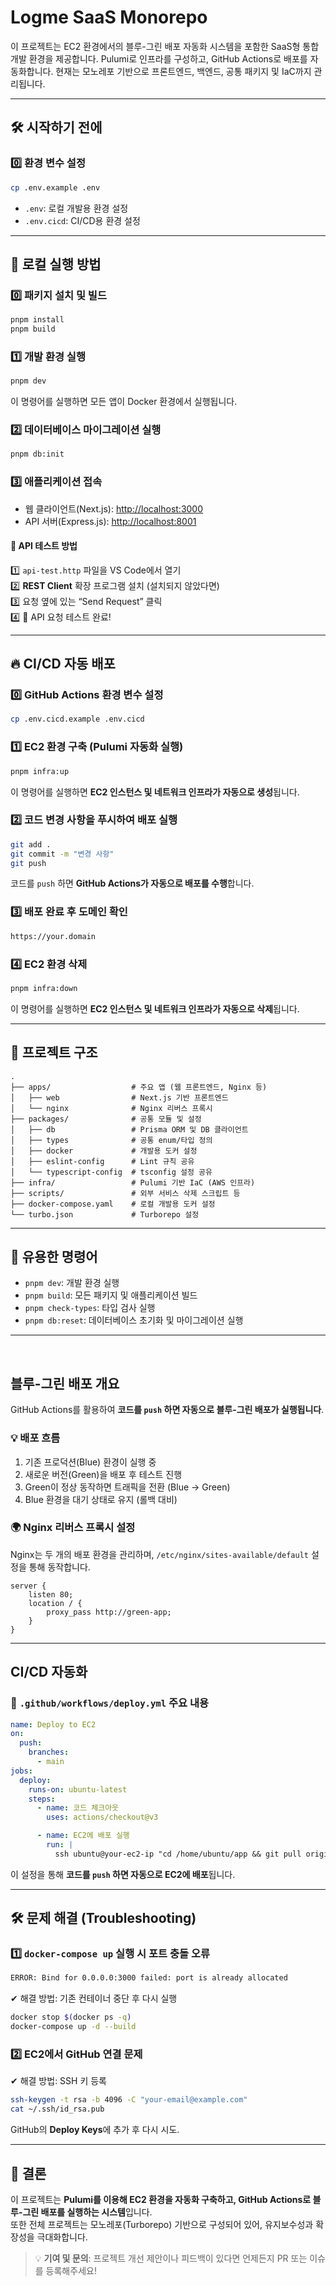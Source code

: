 # Logme SaaS Monorepo

이 프로젝트는 EC2 환경에서의 블루-그린 배포 자동화 시스템을 포함한 SaaS형 통합 개발 환경을 제공합니다. Pulumi로 인프라를 구성하고, GitHub Actions로 배포를 자동화합니다. 현재는 모노레포 기반으로 프론트엔드, 백엔드, 공통 패키지 및 IaC까지 관리됩니다.

---

## 🛠️ 시작하기 전에
### 0️⃣ 환경 변수 설정
```sh
cp .env.example .env 
```
- `.env`: 로컬 개발용 환경 설정  
- `.env.cicd`: CI/CD용 환경 설정

---

## 🚀 로컬 실행 방법
### 0️⃣ 패키지 설치 및 빌드
```sh
pnpm install 
pnpm build
```

### 1️⃣ 개발 환경 실행
```sh
pnpm dev
```
이 명령어를 실행하면 모든 앱이 Docker 환경에서 실행됩니다.

### 2️⃣ 데이터베이스 마이그레이션 실행
```sh
pnpm db:init
```

### 3️⃣ 애플리케이션 접속
- 웹 클라이언트(Next.js): [http://localhost:3000](http://localhost:3000)
- API 서버(Express.js): [http://localhost:8001](http://localhost:8001)

#### 🚀 **API 테스트 방법**
1️⃣ `api-test.http` 파일을 VS Code에서 열기 \
2️⃣ **REST Client** 확장 프로그램 설치 (설치되지 않았다면) \
3️⃣ 요청 옆에 있는 “Send Request” 클릭 \
4️⃣ 🎉 API 요청 테스트 완료!

---

## 🔥 CI/CD 자동 배포
### 0️⃣ GitHub Actions 환경 변수 설정
```sh
cp .env.cicd.example .env.cicd
```

### 1️⃣ EC2 환경 구축 (Pulumi 자동화 실행)
```sh
pnpm infra:up
```
이 명령어를 실행하면 **EC2 인스턴스 및 네트워크 인프라가 자동으로 생성**됩니다.

### 2️⃣ 코드 변경 사항을 푸시하여 배포 실행
```sh
git add .
git commit -m "변경 사항"
git push
```
코드를 `push` 하면 **GitHub Actions가 자동으로 배포를 수행**합니다.

### 3️⃣ 배포 완료 후 도메인 확인
```sh
https://your.domain
```

### 4️⃣ EC2 환경 삭제
```sh
pnpm infra:down
```
이 명령어를 실행하면 **EC2 인스턴스 및 네트워크 인프라가 자동으로 삭제**됩니다.


---

## 📂 프로젝트 구조
```
.
├── apps/                  # 주요 앱 (웹 프론트엔드, Nginx 등)
│   ├── web                # Next.js 기반 프론트엔드
│   └── nginx              # Nginx 리버스 프록시
├── packages/              # 공통 모듈 및 설정
│   ├── db                 # Prisma ORM 및 DB 클라이언트
│   ├── types              # 공통 enum/타입 정의
│   ├── docker             # 개발용 도커 설정
│   ├── eslint-config      # Lint 규칙 공유
│   └── typescript-config  # tsconfig 설정 공유
├── infra/                 # Pulumi 기반 IaC (AWS 인프라)
├── scripts/               # 외부 서비스 삭제 스크립트 등
├── docker-compose.yaml    # 로컬 개발용 도커 설정
└── turbo.json             # Turborepo 설정
```

---

## 🔧 유용한 명령어
- `pnpm dev`: 개발 환경 실행
- `pnpm build`: 모든 패키지 및 애플리케이션 빌드
- `pnpm check-types`: 타입 검사 실행
- `pnpm db:reset`: 데이터베이스 초기화 및 마이그레이션 실행

---

<br >


## 블루-그린 배포 개요
GitHub Actions를 활용하여 **코드를 `push` 하면 자동으로 블루-그린 배포가 실행됩니다**.

### 💡 배포 흐름
1. 기존 프로덕션(Blue) 환경이 실행 중
2. 새로운 버전(Green)을 배포 후 테스트 진행
3. Green이 정상 동작하면 트래픽을 전환 (Blue → Green)
4. Blue 환경을 대기 상태로 유지 (롤백 대비)

### 🌍 Nginx 리버스 프록시 설정
Nginx는 두 개의 배포 환경을 관리하며, `/etc/nginx/sites-available/default` 설정을 통해 동작합니다.

```nginx
server {
    listen 80;
    location / {
        proxy_pass http://green-app;
    }
}
```

---

## CI/CD 자동화
### 📜 `.github/workflows/deploy.yml` 주요 내용
```yaml
name: Deploy to EC2
on:
  push:
    branches:
      - main
jobs:
  deploy:
    runs-on: ubuntu-latest
    steps:
      - name: 코드 체크아웃
        uses: actions/checkout@v3

      - name: EC2에 배포 실행
        run: |
          ssh ubuntu@your-ec2-ip "cd /home/ubuntu/app && git pull origin main"
```
이 설정을 통해 **코드를 `push` 하면 자동으로 EC2에 배포**됩니다.

---

## 🛠️ 문제 해결 (Troubleshooting)
### 1️⃣ `docker-compose up` 실행 시 포트 충돌 오류
```sh
ERROR: Bind for 0.0.0.0:3000 failed: port is already allocated
```
✔ 해결 방법: 기존 컨테이너 중단 후 다시 실행
```sh
docker stop $(docker ps -q)
docker-compose up -d --build
```

### 2️⃣ EC2에서 GitHub 연결 문제
✔ 해결 방법: SSH 키 등록
```sh
ssh-keygen -t rsa -b 4096 -C "your-email@example.com"
cat ~/.ssh/id_rsa.pub
```
GitHub의 **Deploy Keys**에 추가 후 다시 시도.

---

## 🎯 결론
이 프로젝트는 **Pulumi를 이용해 EC2 환경을 자동화 구축하고, GitHub Actions로 블루-그린 배포를 실행하는 시스템**입니다.  
또한 전체 프로젝트는 모노레포(Turborepo) 기반으로 구성되어 있어, 유지보수성과 확장성을 극대화합니다.

> 💡 **기여 및 문의**: 프로젝트 개선 제안이나 피드백이 있다면 언제든지 PR 또는 이슈를 등록해주세요!
